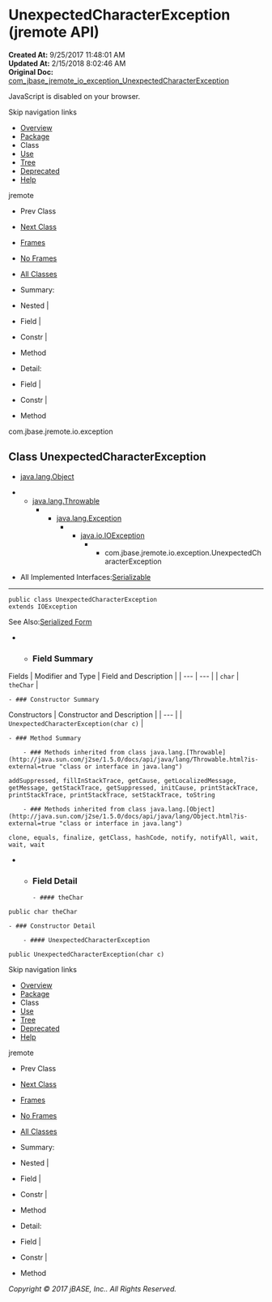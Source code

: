 # UnexpectedCharacterException (jremote   API)

**Created At:** 9/25/2017 11:48:01 AM  
**Updated At:** 2/15/2018 8:02:46 AM  
**Original Doc:** [com_jbase_jremote_io_exception_UnexpectedCharacterException](https://docs.jbase.com/39254-exception/com_jbase_jremote_io_exception_UnexpectedCharacterException)  

<!--<br>    try {<br>        if (location.href.indexOf('is-external=true') == -1) {<br>            parent.document.title="UnexpectedCharacterException (jremote   API)";<br>        }<br>    }<br>    catch(err) {<br>    }<br>//-->
JavaScript is disabled on your browser.

Skip navigation links

- [Overview](../../../../../overview-summary.html)
- [Package](/39254-exception/com_jbase_jremote_io_exception_package-summary)
- Class
- [Use](/39255-class-use/com_jbase_jremote_io_exception_class-use_UnexpectedCharacterException)
- [Tree](/39254-exception/com_jbase_jremote_io_exception_package-tree)
- [Deprecated](../../../../../deprecated-list.html)
- [Help](../../../../../help-doc.html)


jremote <br>

- Prev Class
- [Next Class](/39254-exception/com_jbase_jremote_io_exception_UnknownTypeException "class in com.jbase.jremote.io.exception")


- [Frames](../../../../../index.html?com/jbase/jremote/io/exception//39254-exception/com_jbase_jremote_io_exception_UnexpectedCharacterException)
- [No Frames](/39254-exception/com_jbase_jremote_io_exception_UnexpectedCharacterException)


- [All Classes](../../../../../allclasses-noframe.html)


<!--<br>  allClassesLink = document.getElementById("allclasses\_navbar\_top");<br>  if(window==top) {<br>    allClassesLink.style.display = "block";<br>  }<br>  else {<br>    allClassesLink.style.display = "none";<br>  }<br>  //-->

- Summary:
- Nested |
- Field |
- Constr |
- Method


- Detail:
- Field |
- Constr |
- Method

com.jbase.jremote.io.exception

## Class UnexpectedCharacterException

- [java.lang.Object](http://java.sun.com/j2se/1.5.0/docs/api/java/lang/Object.html?is-external=true "class or interface in java.lang")
- - [java.lang.Throwable](http://java.sun.com/j2se/1.5.0/docs/api/java/lang/Throwable.html?is-external=true "class or interface in java.lang")
    - - [java.lang.Exception](http://java.sun.com/j2se/1.5.0/docs/api/java/lang/Exception.html?is-external=true "class or interface in java.lang")
        - - [java.io.IOException](http://java.sun.com/j2se/1.5.0/docs/api/java/io/IOException.html?is-external=true "class or interface in java.io")
            - - com.jbase.jremote.io.exception.UnexpectedCharacterException


- All Implemented Interfaces:[Serializable](http://java.sun.com/j2se/1.5.0/docs/api/java/io/Serializable.html?is-external=true "class or interface in java.io")
* * *


```
public class UnexpectedCharacterException
extends IOException
```
See Also:[Serialized Form](../../../../../serialized-form.html#com.jbase.jremote.io.exception.UnexpectedCharacterException)

- - ### Field Summary


Fields | Modifier and Type | Field and Description |
| --- | --- |
| `char` | `theChar`  |


    - ### Constructor Summary


Constructors | Constructor and Description |
| --- |
| `UnexpectedCharacterException(char c)`  |


    - ### Method Summary

        - ### Methods inherited from class java.lang.[Throwable](http://java.sun.com/j2se/1.5.0/docs/api/java/lang/Throwable.html?is-external=true "class or interface in java.lang")
`addSuppressed, fillInStackTrace, getCause, getLocalizedMessage, getMessage, getStackTrace, getSuppressed, initCause, printStackTrace, printStackTrace, printStackTrace, setStackTrace, toString`


        - ### Methods inherited from class java.lang.[Object](http://java.sun.com/j2se/1.5.0/docs/api/java/lang/Object.html?is-external=true "class or interface in java.lang")
`clone, equals, finalize, getClass, hashCode, notify, notifyAll, wait, wait, wait`

- - ### Field Detail

        - #### theChar

```
public char theChar
```


    - ### Constructor Detail

        - #### UnexpectedCharacterException

```
public UnexpectedCharacterException(char c)
```

Skip navigation links

- [Overview](../../../../../overview-summary.html)
- [Package](/39254-exception/com_jbase_jremote_io_exception_package-summary)
- Class
- [Use](/39255-class-use/com_jbase_jremote_io_exception_class-use_UnexpectedCharacterException)
- [Tree](/39254-exception/com_jbase_jremote_io_exception_package-tree)
- [Deprecated](../../../../../deprecated-list.html)
- [Help](../../../../../help-doc.html)


jremote <br>

- Prev Class
- [Next Class](/39254-exception/com_jbase_jremote_io_exception_UnknownTypeException "class in com.jbase.jremote.io.exception")


- [Frames](../../../../../index.html?com/jbase/jremote/io/exception//39254-exception/com_jbase_jremote_io_exception_UnexpectedCharacterException)
- [No Frames](/39254-exception/com_jbase_jremote_io_exception_UnexpectedCharacterException)


- [All Classes](../../../../../allclasses-noframe.html)


<!--<br>  allClassesLink = document.getElementById("allclasses\_navbar\_bottom");<br>  if(window==top) {<br>    allClassesLink.style.display = "block";<br>  }<br>  else {<br>    allClassesLink.style.display = "none";<br>  }<br>  //-->

- Summary:
- Nested |
- Field |
- Constr |
- Method


- Detail:
- Field |
- Constr |
- Method

*Copyright © 2017 jBASE, Inc.. All Rights Reserved.*
